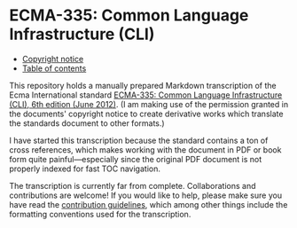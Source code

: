 # ECMA-335: Common Language Infrastructure (CLI)

 * [Copyright notice](docs/COPYRIGHT.md)
 * [Table of contents](docs/TABLE_OF_CONTENTS.md)

This repository holds a manually prepared Markdown transcription of the Ecma International standard [ECMA-335: Common Language Infrastructure (CLI), 6th edition (June 2012)](https://www.ecma-international.org/publications/standards/Ecma-335.htm). (I am making use of the permission granted in the documents' copyright notice to create derivative works which translate the standards document to other formats.)

I have started this transcription because the standard contains a ton of cross references, which makes working with the document in PDF or book form quite painful&mdash;especially since the original PDF document is not properly indexed for fast TOC navigation.

The transcription is currently far from complete. Collaborations and contributions are welcome! If you would like to help, please make sure you have read the [contribution guidelines](CONTRIBUTING.md), which among other things include the formatting conventions used for the transcription.
